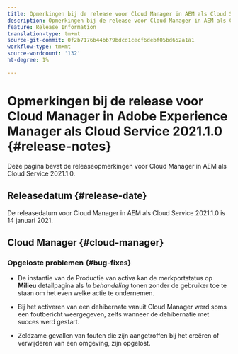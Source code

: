 ```yaml
---
title: Opmerkingen bij de release voor Cloud Manager in AEM als Cloud Service Release 2021.1.0
description: Opmerkingen bij de release voor Cloud Manager in AEM als Cloud Service Release 2021.1.0
feature: Release Information
translation-type: tm+mt
source-git-commit: 0f2b7176b44bb79bdcd1cecf6debf05bd652a1a1
workflow-type: tm+mt
source-wordcount: '132'
ht-degree: 1%

---
```



# Opmerkingen bij de release voor Cloud Manager in Adobe Experience Manager als Cloud Service 2021.1.0 {#release-notes}

Deze pagina bevat de releaseopmerkingen voor Cloud Manager in AEM als Cloud Service 2021.1.0.

## Releasedatum {#release-date}

De releasedatum voor Cloud Manager in AEM als Cloud Service 2021.1.0 is 14 januari 2021.

## Cloud Manager {#cloud-manager}

### Opgeloste problemen {#bug-fixes}

* De instantie van de Productie van activa kan de merkportstatus op **Milieu** detailpagina als *In behandeling* tonen zonder de gebruiker toe te staan om het even welke actie te ondernemen.

* Bij het activeren van een dehibernate vanuit Cloud Manager werd soms een foutbericht weergegeven, zelfs wanneer de dehibernatie met succes werd gestart.

* Zeldzame gevallen van fouten die zijn aangetroffen bij het creëren of verwijderen van een omgeving, zijn opgelost.
